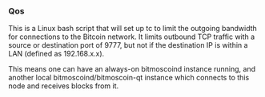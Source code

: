 ### Qos ###

This is a Linux bash script that will set up tc to limit the outgoing bandwidth for connections to the Bitcoin network. It limits outbound TCP traffic with a source or destination port of 9777, but not if the destination IP is within a LAN (defined as 192.168.x.x).

This means one can have an always-on bitmoscoind instance running, and another local bitmoscoind/bitmoscoin-qt instance which connects to this node and receives blocks from it.
